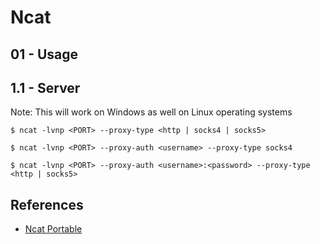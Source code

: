 # Ncat

## 01 - Usage

## 1.1 - Server

Note: This will work on Windows as well on Linux operating systems

```
$ ncat -lvnp <PORT> --proxy-type <http | socks4 | socks5>

$ ncat -lvnp <PORT> --proxy-auth <username> --proxy-type socks4

$ ncat -lvnp <PORT> --proxy-auth <username>:<password> --proxy-type <http | socks5>
```

## References

- [Ncat Portable](https://secwiki.org/w/Nmap/Ncat_Portable)